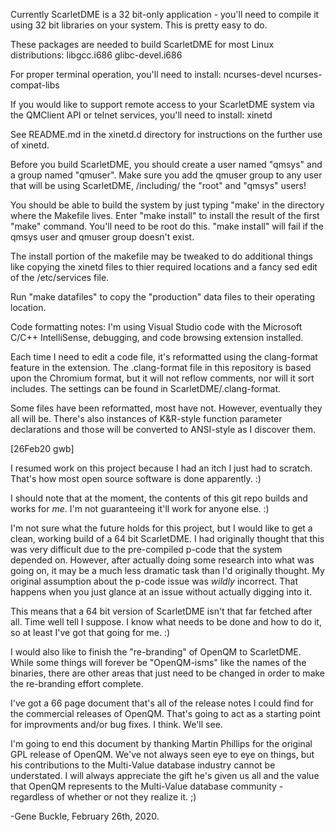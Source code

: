 Currently ScarletDME is a 32 bit-only application - you'll need to
compile it using 32 bit libraries on your system.  This is pretty
easy to do.

These packages are needed to build ScarletDME for most Linux distributions:
libgcc.i686
glibc-devel.i686

For proper terminal operation, you'll need to install:
ncurses-devel
ncurses-compat-libs

If you would like to support remote access to your ScarletDME system
via the QMClient API or telnet services, you'll need to install:
xinetd

See README.md in the xinetd.d directory for instructions on the further use of 
xinetd.

Before you build ScarletDME, you should create a user named "qmsys" and
a group named "qmuser".  Make sure you add the qmuser group to any user
that will be using ScarletDME, /including/ the "root" and "qmsys" users!

You should be able to build the system by just typing "make' in the directory
where the Makefile lives.  Enter "make install" to install the result of the
first "make" command.  You'll need to be root do this.  "make install" will 
fail if the qmsys user and qmuser group doesn't exist.

The install portion of the makefile may be tweaked to do additional things like
copying the xinetd files to thier required locations and a fancy sed edit of
the /etc/services file.

Run "make datafiles" to copy the "production" data files to their operating 
location.

Code formatting notes:
I'm using Visual Studio code with the Microsoft C/C++ IntelliSense, debugging,
and code browsing extension installed.  

Each time I need to edit a code file, it's reformatted using the clang-format
feature in the extension.  The .clang-format file in this repository is based
upon the Chromium format, but it will not reflow comments, nor will it
sort includes.  The settings can be found in ScarletDME/.clang-format.

Some files have been reformatted, most have not.  However, eventually they all
will be.  There's also instances of K&R-style function parameter declarations
and those will be converted to ANSI-style as I discover them.

[26Feb20 gwb]

I resumed work on this project because I had an itch I just had to scratch.
That's how most open source software is done apparently. :)

I should note that at the moment, the contents of this git repo builds and
works for *me*.  I'm not guaranteeing it'll work for anyone else. :)

I'm not sure what the future holds for this project, but I would like to get 
a clean, working build of a 64 bit ScarletDME.  I had originally thought that
this was very difficult due to the pre-compiled p-code that the system depended
on.  However, after actually doing some research into what was going on, it 
may be a much less dramatic task than I'd originally thought.  My original 
assumption about the p-code issue was *wildly* incorrect.  That happens when
you just glance at an issue without actually digging into it.

This means that a 64 bit version of ScarletDME isn't that far fetched after
all.  Time well tell I suppose.  I know what needs to be done and how to do 
it, so at least I've got that going for me. :)

I would also like to finish the "re-branding" of OpenQM to ScarletDME.
While some things will forever be "OpenQM-isms" like the names of the binaries,
there are other areas that just need to be changed in order to make the
re-branding effort complete.

I've got a 66 page document that's all of the release notes I could find for
the commercial releases of OpenQM.  That's going to act as a starting point
for improvments and/or bug fixes.  I think.  We'll see.

I'm going to end this document by thanking Martin Phillips for the original
GPL release of OpenQM.  We've not always seen eye to eye on things, but his
contributions to the Multi-Value database industry cannot be understated.
I will always appreciate the gift he's given us all and the value that OpenQM
represents to the Multi-Value database community - regardless of whether or not
they realize it. ;)

-Gene Buckle, February 26th, 2020.